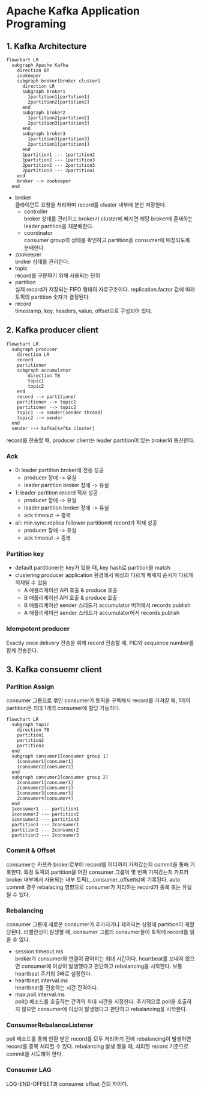 # Apache Kafka Application Programing

## 1. Kafka Architecture

```mermaid
flowchart LR
  subgraph Apache Kafka
    direction BT
    zookeeper
    subgraph broker[broker cluster]
      direction LR
      subgraph broker1
        1partition1[partition1]
        2partition2[partition2]
      end
      subgraph broker2
        1partition2[partition2]
        2partition3[partition3]
      end
      subgraph broker3
        1partition3[partition3]
        2partition1[partition1]
      end
      1partition1 --- 1partition2
      1partition2 --- 1partition3
      2partition2 --- 2partition3
      2partition3 --- 2partition1
    end
    broker --> zookeeper
  end
```

- broker  
  클라이언트 요청을 처리하며 record를 cluster 내부에 분산 저장한다.
  - controller  
    broker 상태를 관리하고 broker가 cluster에 빠지면 해당 broker에 존재하는 leader partition을 재분배한다.
  - coordinator  
    consumer group의 상태를 확인하고 partition을 consumer에 매칭되도록 분배한다.
- zookeeper  
  broker 상태를 관리한다.
- topic  
  record를 구분하기 위해 사용되는 단위
- partition  
  실제 record가 저장되는 FIFO 형태의 자료구조이다. replication.factor 값에 따라 토픽의 partition 숫자가 결정된다.
- record  
  timestamp, key, headers, value, offset으로 구성되어 있다.

## 2. Kafka producer client

```mermaid
flowchart LR
  subgraph producer
    direction LR
    record
    partitioner
    subgraph accumulator
        direction TB
        topic1
        topic2
    end
    record --> partitioner
    partitioner --> topic1
    partitioner --> topic2
    topic1 --> sender[sender thread]
    topic2 --> sender
  end
  sender --> kafka[kafka cluster]
```

record를 전송할 때, producer client는 leader partition이 있는 broker와 통신한다.

### Ack

- 0: leader partition broker에 전송 성공
  - producer 장애 -> 유실
  - leader partition broker 장애 -> 유실
- 1: leader partition record 적재 성공
  - producer 장애 -> 유실
  - leader partition broker 장애 -> 유실
  - ack timeout -> 중복
- all: min.sync.replica follower partition에 record가 적재 성공
  - producer 장애 -> 유실
  - ack timeout -> 중복

### Partition key

- default partitioner는 key가 있을 때, key hash로 partition을 match
- clustering producer application 환경에서 예상과 다르게 메세지 순서가 다르게 적재될 수 있음
  - A 애플리케이션 API 호출 & produce 호출
  - B 애플리케이션 API 호출 & produce 호출
  - B 애플리케이션 sender 스레드가 accumulator 버퍼에서 records publish
  - A 애플리케이션 sender 스레드가 accumulator에서 records publish

### Idempotent producer

Exactly once delivery 전송을 위해 record 전송할 때, PID와 sequence number를 함께 전송한다.

## 3. Kafka consuemr client

### Partition Assign

consumer 그룹으로 묶인 consumer가 토픽을 구독해서 record를 가져갈 때, 1개의 partition은 최대 1개의 consumer에 할당 가능하다.

```mermaid
flowchart LR
  subgraph topic
    direction TB
    partition1
    partition2
    partition3
  end
  subgraph consumer1[consumer group 1]
    1consumer1[consumer1]
    1consumer2[consumer2]
  end
  subgraph consumer2[consumer group 2]
    2consumer1[consumer1]
    2consumer2[consumer2]
    2consumer3[consumer3]
    2consumer4[consumer4]
  end
  1consumer1 --- partition1
  1consumer2 --- partition2
  1consumer2 --- partition3
  partition1 --- 2consumer1
  partition2 --- 2consumer2
  partition3 --- 2consumer3
```

### Commit & Offset

consumer는 카프카 broker로부터 record를 어디까지 가져갔는지 commit을 통해 기록한다. 특정 토픽의 partition을 어떤 consumer 그룹이 몇 번째 가져갔는지 카프카 broker 내부에서 사용되는 내부 토픽(__consumer_offsetts)에 기록된다. auto commit 경우 rebalacing 영향으로 consumer가 처리하는 record가 중복 또는 유실될 수 있다.

### Rebalancing

consumer 그룹에 새로운 consumer가 추가되거나 제외되는 상황에 partition이 재할당된다. 리밸런싱이 발생할 때, consumer 그룹의 consumer들이 토픽에 record를 읽을 수 없다.

- session.timeout.ms  
  broker가 consumer와 연결이 끊어지는 최대 시간이다. heartbeat를 보내지 않으면 consumer에 이상이 발생했다고 판단하고 rebalancing을 시작한다. 보통 heartbeat 주기의 3배로 설정한다.
- heartbeat.interval.ms  
  heartbeat를 전송하는 시간 간격이다.
- max.poll.interval.ms  
  poll() 메소드를 호출하는 간격의 최대 시간을 지정한다. 주기적으로 poll을 호출하지 않으면 consumer에 이상이 발생했다고 판단하고 rebalancing을 시작한다.

### ConsumerRebalanceListener

poll 메소드를 통해 반환 받은 record를 모두 처리하기 전에 rebalancing이 발생하면 record를 중복 처리할 수 있다. rebalancing 발생 했을 때, 처리한 record 기준으로 commit을 시도해야 한다.

### Consumer LAG

LOG-END-OFFSET과 consumer offset 간의 차이다.
